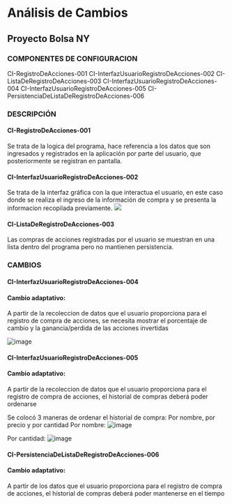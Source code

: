 # Análisis de Cambios

## Proyecto Bolsa NY

### COMPONENTES DE CONFIGURACION 

CI-RegistroDeAcciones-001
CI-InterfazUsuarioRegistroDeAcciones-002
CI-ListaDeRegistroDeAcciones-003
CI-InterfazUsuarioRegistroDeAcciones-004
CI-InterfazUsuarioRegistroDeAcciones-005
CI-PersistenciaDeListaDeRegistroDeAcciones-006

### DESCRIPCIÓN

#### CI-RegistroDeAcciones-001
Se trata de la logica del programa, hace referencia a los datos que son ingresados y registrados en la aplicación por parte del usuario, que posteriormente se registran en pantalla.

#### CI-InterfazUsuarioRegistroDeAcciones-002
Se trata de la interfaz gráfica con la que interactua el usuario, en este caso donde se realiza el ingreso de la información de compra y se presenta la informacion recopilada previamente. 
![](image-1.png)

#### CI-ListaDeRegistroDeAcciones-003
Las compras de acciones registradas por el usuario se muestran en una lista dentro del programa pero no mantienen persistencia.


### CAMBIOS 

#### CI-InterfazUsuarioRegistroDeAcciones-004
#### Cambio adaptativo:
A partir de la recoleccion de datos que el usuario proporciona para el registro de compra de acciones, se necesita mostrar el porcentaje de cambio y la ganancia/perdida de las acciones invertidas

![image](https://github.com/CATEVA26/ProyectoBolsa/assets/144194026/04cb42d5-29d0-4517-8f99-69a13648361a)



#### CI-InterfazUsuarioRegistroDeAcciones-005
#### Cambio adaptativo:
A partir de la recoleccion de datos que el usuario proporciona para el registro de compra de acciones, el historial de compras deberá poder ordenarse

Se colocó 3 maneras de ordenar el historial de compra: Por nombre, por precio y por cantidad
Por nombre:
![image](https://github.com/CATEVA26/ProyectoBolsa/assets/144194026/0d885c9b-ebde-4dc8-9204-ada70764ee6e)

Por cantidad:
![image](https://github.com/CATEVA26/ProyectoBolsa/assets/144194026/33721bd5-8c51-4bc4-a2ac-a0a4792da7f2)



#### CI-PersistenciaDeListaDeRegistroDeAcciones-006
#### Cambio adaptativo:
A partir de los datos que el usuario proporciona para el registro de compra de acciones, el historial de compras deberá poder mantenerse en el tiempo



